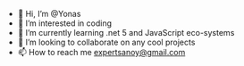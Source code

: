 - 👋 Hi, I’m @Yonas
- 👀 I’m interested in coding
- 🌱 I’m currently learning .net 5 and JavaScript eco-systems
- 💞️ I’m looking to collaborate on any cool projects
- 📫 How to reach me expertsanoy@gmail.com

<!---
sanoylab/sanoylab is a ✨ special ✨ repository because its `README.md` (this file) appears on your GitHub profile.
You can click the Preview link to take a look at your changes.
--->
